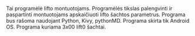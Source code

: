Tai programėlė lifto montuotojams. Programėlės tikslas palengvinti ir paspartinti montuotojams apskaičiuoti lifto šachtos parametrus. 
Programa bus rašoma naudojant Python, Kivy, pythonMD.
Programa skirta tik Android OS. Programa kuriama 3x00 lift0 šachtai.